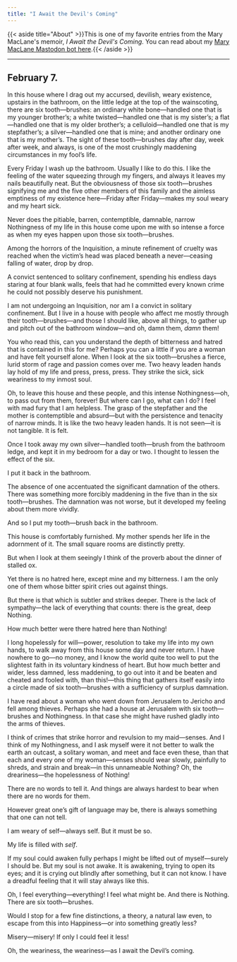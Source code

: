 ```yaml
---
title: "I Await the Devil's Coming"
---
```


{{< aside title="About" >}}This is one of my favorite entries from the Mary MacLane's memoir, *I Await the Devil's Coming*. You can read about my [Mary MacLane Mastodon bot here](/posts/maclane-bot).{{< /aside >}}

***

## February 7.

In this house where I drag out my accursed, devilish, weary existence, upstairs in the bathroom, on the little ledge at the top of the wainscoting, there are six tooth—brushes: an ordinary white bone—handled one that is my younger brother’s; a white twisted—handled one that is my sister’s; a flat—handled one that is my older brother’s; a celluloid—handled one that is my stepfather’s; a silver—handled one that is mine; and another ordinary one that is my mother’s. The sight of these tooth—brushes day after day, week after week, and always, is one of the most crushingly maddening circumstances in my fool’s life.

Every Friday I wash up the bathroom. Usually I like to do this. I like the feeling of the water squeezing through my fingers, and always it leaves my nails beautifully neat. But the obviousness of those six tooth—brushes signifying me and the five other members of this family and the aimless emptiness of my existence here—Friday after Friday—makes my soul weary and my heart sick.

Never does the pitiable, barren, contemptible, damnable, narrow Nothingness of my life in this house come upon me with so intense a force as when my eyes happen upon those six tooth—brushes.

Among the horrors of the Inquisition, a minute refinement of cruelty was reached when the victim’s head was placed beneath a never—ceasing falling of water, drop by drop.

A convict sentenced to solitary confinement, spending his endless days staring at four blank walls, feels that had he committed every known crime he could not possibly deserve his punishment.

I am not undergoing an Inquisition, nor am I a convict in solitary confinement. But I live in a house with people who affect me mostly through their tooth—brushes—and those I should like, above all things, to gather up and pitch out of the bathroom window—and oh, damn them, *damn* them!

You who read this, can you understand the depth of bitterness and hatred that is contained in this for me? Perhaps you can a little if you are a woman and have felt yourself alone.
When I look at the six tooth—brushes a fierce, lurid storm of rage and passion comes over me. Two heavy leaden hands lay hold of my life and press, press, press. They strike the sick, sick weariness to my inmost soul.

Oh, to leave this house and these people, and this intense Nothingness—oh, to pass out from them, forever! But where can I go, what can I do? I feel with mad fury that I am helpless. The grasp of the stepfather and the mother is contemptible and absurd—but with the persistence and tenacity of narrow minds. It is like the two heavy leaden hands. It is not seen—it is not tangible. It is felt.

Once I took away my own silver—handled tooth—brush from the bathroom ledge, and kept it in my bedroom for a day or two. I thought to lessen the effect of the six.

I put it back in the bathroom.

The absence of one accentuated the significant damnation of the others. There was something more forcibly maddening in the five than in the six tooth—brushes. The damnation was not worse, but it developed my feeling about them more vividly.

And so I put my tooth—brush back in the bathroom.

This house is comfortably furnished. My mother spends her life in the adornment of it. The small square rooms are distinctly pretty.

But when I look at them seeingly I think of the proverb about the dinner of stalled ox.

Yet there is no hatred here, except mine and my bitterness. I am the only one of them whose bitter spirit cries out against things.

But there is that which is subtler and strikes deeper. There is the lack of sympathy—the lack of everything that counts: there is the great, deep Nothing.

How much better were there hatred here than Nothing!

I long hopelessly for will—power, resolution to take my life into my own hands, to walk away from this house some day and never return. I have nowhere to go—no money, and I know the world quite too well to put the slightest faith in its voluntary kindness of heart. But how much better and wider, less damned, less maddening, to go out into it and be beaten and cheated and fooled with, than this!—this thing that gathers itself easily into a circle made of six tooth—brushes with a sufficiency of surplus damnation.

I have read about a woman who went down from Jerusalem to Jericho and fell among thieves. Perhaps she had a house at Jerusalem with six tooth—brushes and Nothingness. In that case she might have rushed gladly into the arms of thieves.

I think of crimes that strike horror and revulsion to my maid—senses. And I think of my Nothingness, and I ask myself were it not better to walk the earth an outcast, a solitary woman, and meet and face even these, than that each and every one of my woman—senses should wear slowly, painfully to shreds, and strain and break—in this unnameable Nothing?
Oh, the dreariness—the hopelessness of Nothing!

There are no words to tell it. And things are always hardest to bear when there are no words for them.

However great one’s gift of language may be, there is always something that one can not tell.

I am weary of self—always self. But it must be so.

My life is filled with *self*.

If my soul could awaken fully perhaps I might be lifted out of myself—surely I should be. But my soul is not awake. It is awakening, trying to open its eyes; and it is crying out blindly after something, but it can not know. I have a dreadful feeling that it will stay always like this.

Oh, I feel everything—everything! I feel what might be. And there is Nothing. There are six tooth—brushes.

Would I stop for a few fine distinctions, a theory, a natural law even, to escape from this into Happiness—or into something greatly less?

Misery—misery! If only I could feel it less!

Oh, the weariness, the weariness—as I await the Devil’s coming.